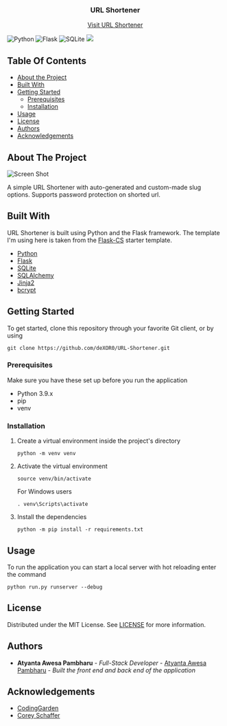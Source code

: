 <br/>
<p align="center">
  <h3 align="center">URL Shortener</h3>

  <p align="center">
    <a href="https://www.awesa.xyz/">Visit URL Shortener</a>
  </p>
</p>

![Python](https://img.shields.io/badge/python-3670A0?style=for-the-badge&logo=python&logoColor=ffdd54)
![Flask](https://img.shields.io/badge/flask-%23000.svg?style=for-the-badge&logo=flask&logoColor=white)
![SQLite](https://img.shields.io/badge/sqlite-%2307405e.svg?style=for-the-badge&logo=sqlite&logoColor=white)
![](https://img.shields.io/badge/Jinja-B41717.svg?style=for-the-badge&logo=Jinja&logoColor=white)


## Table Of Contents

* [About the Project](#about-the-project)
* [Built With](#built-with)
* [Getting Started](#getting-started)
  * [Prerequisites](#prerequisites)
  * [Installation](#installation)
* [Usage](#usage)
* [License](#license)
* [Authors](#authors)
* [Acknowledgements](#acknowledgements)

## About The Project

![Screen Shot](https://media.discordapp.net/attachments/846612997836505088/1072945697621549126/image.png?width=1202&height=676)

A simple URL Shortener with auto-generated and custom-made slug options. Supports password protection on shorted url.

## Built With

URL Shortener is built using Python and the Flask framework. The template I'm using here is taken from the [Flask-CS](https://github.com/deXOR0/Flask-CS) starter template.

* [Python](https://www.python.org/)
* [Flask](https://flask.palletsprojects.com/en/2.2.x/)
* [SQLite](https://www.sqlite.org/index.html)
* [SQLAlchemy](https://www.sqlalchemy.org/)
* [Jinja2](https://jinja.palletsprojects.com/en/3.1.x/)
* [bcrypt](https://pypi.org/project/bcrypt/)

## Getting Started

To get started, clone this repository through your favorite Git client, or by using 
```
git clone https://github.com/deXOR0/URL-Shortener.git
```

### Prerequisites

Make sure you have these set up before you run the application
* Python 3.9.x
* pip
* venv

### Installation

1. Create a virtual environment inside the project's directory
    ```
    python -m venv venv
    ```

2. Activate the virtual environment
   ```
   source venv/bin/activate
   ```
   For Windows users
   ```
   . venv\Scripts\activate
   ```

3. Install the dependencies
   ```
   python -m pip install -r requirements.txt
   ```

## Usage

To run the application you can start a local server with hot reloading enter the command
```
python run.py runserver --debug
```

## License

Distributed under the MIT License. See [LICENSE](https://github.com/deXOR0/URL-Shortener/blob/main/LICENSE.md) for more information.

## Authors

* **Atyanta Awesa Pambharu** - *Full-Stack Developer* - [Atyanta Awesa Pambharu](https://github.com/deXOR0/) - *Built the front end and back end of the application*

## Acknowledgements

* [CodingGarden](https://github.com/CodingGarden/miniature-umbrella)
* [Corey Schaffer](https://www.youtube.com/watch?v=44PvX0Yv368&list=PL-osiE80TeTs4UjLw5MM6OjgkjFeUxCYH&index=5)
